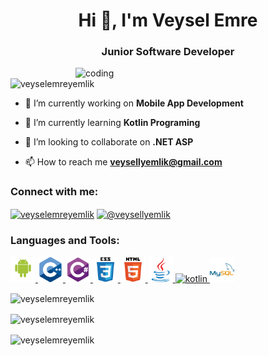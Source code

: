 
<h1 align="center" color="#000000">Hi 👋, I'm Veysel Emre</h1>
<h3 align="center">Junior Software Developer</h3>
<img align="right"alt="coding" width="400" src="https://cdn.myportfolio.com/2fcfcb103788251450a8304378dffded/a62c047f-8369-493c-ab14-71ef51bebc55_rw_1200.gif?h=e8c7ce55b326319eaca316cc1e74518f">

<p align="left"> <img src="https://komarev.com/ghpvc/?username=veyselemreyemlik&label=Profile%20views&color=0e75b6&style=flat" alt="veyselemreyemlik" /> </p>

- 🔭 I’m currently working on **Mobile App Development**

- 🌱 I’m currently learning **Kotlin Programing**

- 👯 I’m looking to collaborate on **.NET ASP**

- 📫 How to reach me **veysellyemlik@gmail.com**

<h3 align="left">Connect with me:</h3>
<p align="left">
<a href="https://linkedin.com/in/veyselemreyemlik" target="blank"><img align="center" src="https://raw.githubusercontent.com/rahuldkjain/github-profile-readme-generator/master/src/images/icons/Social/linked-in-alt.svg" alt="veyselemreyemlik" height="30" width="40" /></a>
<a href="https://medium.com/@veysellyemlik" target="blank"><img align="center" src="https://raw.githubusercontent.com/rahuldkjain/github-profile-readme-generator/master/src/images/icons/Social/medium.svg" alt="@veysellyemlik" height="30" width="40" /></a>
</p>

<h3 align="left">Languages and Tools:</h3>
<p align="left"> <a href="https://developer.android.com" target="_blank" rel="noreferrer"> <img src="https://raw.githubusercontent.com/devicons/devicon/master/icons/android/android-original-wordmark.svg" alt="android" width="40" height="40"/> </a> <a href="https://www.w3schools.com/cpp/" target="_blank" rel="noreferrer"> <img src="https://raw.githubusercontent.com/devicons/devicon/master/icons/cplusplus/cplusplus-original.svg" alt="cplusplus" width="40" height="40"/> </a> <a href="https://www.w3schools.com/cs/" target="_blank" rel="noreferrer"> <img src="https://raw.githubusercontent.com/devicons/devicon/master/icons/csharp/csharp-original.svg" alt="csharp" width="40" height="40"/> </a> <a href="https://www.w3schools.com/css/" target="_blank" rel="noreferrer"> <img src="https://raw.githubusercontent.com/devicons/devicon/master/icons/css3/css3-original-wordmark.svg" alt="css3" width="40" height="40"/> </a> <a href="https://www.w3.org/html/" target="_blank" rel="noreferrer"> <img src="https://raw.githubusercontent.com/devicons/devicon/master/icons/html5/html5-original-wordmark.svg" alt="html5" width="40" height="40"/> </a> <a href="https://www.java.com" target="_blank" rel="noreferrer"> <img src="https://raw.githubusercontent.com/devicons/devicon/master/icons/java/java-original.svg" alt="java" width="40" height="40"/> </a> <a href="https://kotlinlang.org" target="_blank" rel="noreferrer"> <img src="https://www.vectorlogo.zone/logos/kotlinlang/kotlinlang-icon.svg" alt="kotlin" width="40" height="40"/> </a> <a href="https://www.mysql.com/" target="_blank" rel="noreferrer"> <img src="https://raw.githubusercontent.com/devicons/devicon/master/icons/mysql/mysql-original-wordmark.svg" alt="mysql" width="40" height="40"/> </a> </p>

<p><img align="center" width="80%px" src="https://github-readme-stats.vercel.app/api/top-langs?username=veyselemreyemlik&show_icons=true&locale=en&layout=compact" alt="veyselemreyemlik" /></p>

<p><img align="center" width="80%px" src="https://github-readme-stats.vercel.app/api?username=veyselemreyemlik&show_icons=true&locale=en" alt="veyselemreyemlik" /></p>

<p><img align="center" width="80%px" src="https://github-readme-streak-stats.herokuapp.com/?user=veyselemreyemlik&" alt="veyselemreyemlik" /></p>
